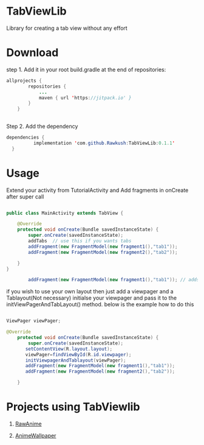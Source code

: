 # TabViewLib

Library for creating a tab view without any effort

# Download

step 1. Add it in your root build.gradle at the end of repositories:
```java
allprojects {
		repositories {
			...
			maven { url 'https://jitpack.io' }
		}
	}
  
  ``` 
  Step 2. Add the dependency
  ```java
  dependencies {
	        implementation 'com.github.Rawkush:TabViewLib:0.1.1'
	}
 ```


# Usage

Extend your activity from TutorialActivity and Add fragments in onCreate after super call

```java

public class MainActivity extends TabView {

    @Override
    protected void onCreate(Bundle savedInstanceState) {
        super.onCreate(savedInstanceState);
        addTabs  // use this if you wants tabs 
        addFragment(new FragmentModel(new fragment1(),"tab1"));
        addFragment(new FragmentModel(new fragment2(),"tab2"));

	}
}
```
```java
        addFragment(new FragmentModel(new fragment1(),"tab1")); // adds fragment and create View
```

if you wish to use your own layout then just add a viewpager and a Tablayout(Not necessary)
initialse your viewpager and pass it to the initViewPagerAndTabLayout() method.
below is the example how to do this
```java

ViewPager viewPager;

@Override
    protected void onCreate(Bundle savedInstanceState) {
        super.onCreate(savedInstanceState);
       setContentView(R.layout.layout);
       viewPager=findViewById(R.id.viewpager);
       initViewpagerAndTablayout(viewPager);
       addFragment(new FragmentModel(new fragment1(),"tab1"));
       addFragment(new FragmentModel(new fragment2(),"tab2"));

    }

```

# Projects using TabViewlib

<ol>
	
<li>
	<a href="https://github.com/Rawkush/RawAnime">RawAnime</a>
</li>

<li>

<a href="https://github.com/Rawkush/AnimeWallpapers">AnimeWallpaper</a>
</li>

</ol>
